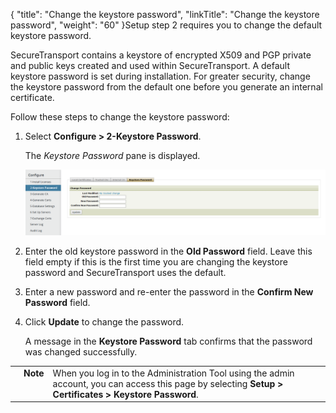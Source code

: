 {
    "title": "Change the keystore password",
    "linkTitle": "Change the keystore password",
    "weight": "60"
}Setup step 2 requires you to change the default keystore password.



SecureTransport contains a keystore of encrypted X509 and PGP private and public keys created and used within SecureTransport. A default keystore password is set during installation. For greater security, change the keystore password from the default one before you generate an internal certificate.



Follow these steps to change the keystore password:



1.  Select **Configure > 2-Keystore Password**.  

    The *Keystore Password* pane is displayed.  

    

    ![Keystore Password - Change Password](keystore_password.png)

2.  Enter the old keystore password in the **Old Password** field. Leave this field empty if this is the first time you are changing the keystore password and SecureTransport uses the default.

3.  Enter a new password and re-enter the password in the **Confirm New Password** field.

4.  Click **Update** to change the password.  

    A message in the **Keystore Password** tab confirms that the password was changed successfully.



<table cellpadding="0" cellspacing="0">
   <col/>
   <col/>
   <col/>
      <tr>
         <td valign="top">         </td>
         <td valign="top"><span><b>Note</b></span>
         </td>
         <td data-mc-autonum="&lt;b&gt;Note&lt;/b&gt;" valign="top">When you log in to the Administration Tool using the admin account, you can access this page by selecting <strong>Setup &gt; Certificates &gt; Keystore Password</strong>.         </td>
      </tr>
</table>

